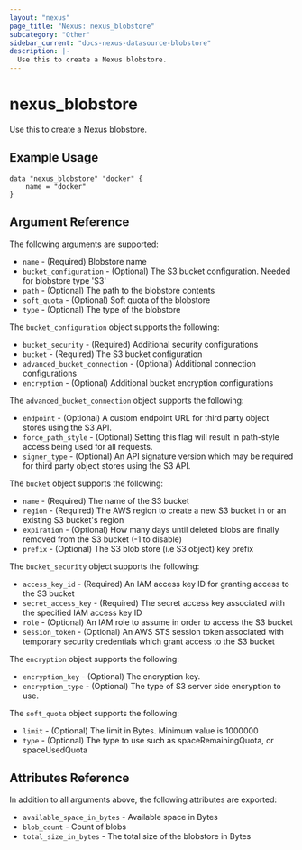 ```yaml
---
layout: "nexus"
page_title: "Nexus: nexus_blobstore"
subcategory: "Other"
sidebar_current: "docs-nexus-datasource-blobstore"
description: |-
  Use this to create a Nexus blobstore.
---
```


# nexus_blobstore

Use this to create a Nexus blobstore.

## Example Usage

```hcl
data "nexus_blobstore" "docker" {
	name = "docker"
}
```

## Argument Reference

The following arguments are supported:

* `name` - (Required) Blobstore name
* `bucket_configuration` - (Optional) The S3 bucket configuration. Needed for blobstore type 'S3'
* `path` - (Optional) The path to the blobstore contents
* `soft_quota` - (Optional) Soft quota of the blobstore
* `type` - (Optional) The type of the blobstore

The `bucket_configuration` object supports the following:

* `bucket_security` - (Required) Additional security configurations
* `bucket` - (Required) The S3 bucket configuration
* `advanced_bucket_connection` - (Optional) Additional connection configurations
* `encryption` - (Optional) Additional bucket encryption configurations

The `advanced_bucket_connection` object supports the following:

* `endpoint` - (Optional) A custom endpoint URL for third party object stores using the S3 API.
* `force_path_style` - (Optional) Setting this flag will result in path-style access being used for all requests.
* `signer_type` - (Optional) An API signature version which may be required for third party object stores using the S3 API.

The `bucket` object supports the following:

* `name` - (Required) The name of the S3 bucket
* `region` - (Required) The AWS region to create a new S3 bucket in or an existing S3 bucket's region
* `expiration` - (Optional) How many days until deleted blobs are finally removed from the S3 bucket (-1 to disable)
* `prefix` - (Optional) The S3 blob store (i.e S3 object) key prefix

The `bucket_security` object supports the following:

* `access_key_id` - (Required) An IAM access key ID for granting access to the S3 bucket
* `secret_access_key` - (Required) The secret access key associated with the specified IAM access key ID
* `role` - (Optional) An IAM role to assume in order to access the S3 bucket
* `session_token` - (Optional) An AWS STS session token associated with temporary security credentials which grant access to the S3 bucket

The `encryption` object supports the following:

* `encryption_key` - (Optional) The encryption key.
* `encryption_type` - (Optional) The type of S3 server side encryption to use.

The `soft_quota` object supports the following:

* `limit` - (Optional) The limit in Bytes. Minimum value is 1000000
* `type` - (Optional) The type to use such as spaceRemainingQuota, or spaceUsedQuota

## Attributes Reference

In addition to all arguments above, the following attributes are exported:

* `available_space_in_bytes` - Available space in Bytes
* `blob_count` - Count of blobs
* `total_size_in_bytes` - The total size of the blobstore in Bytes


